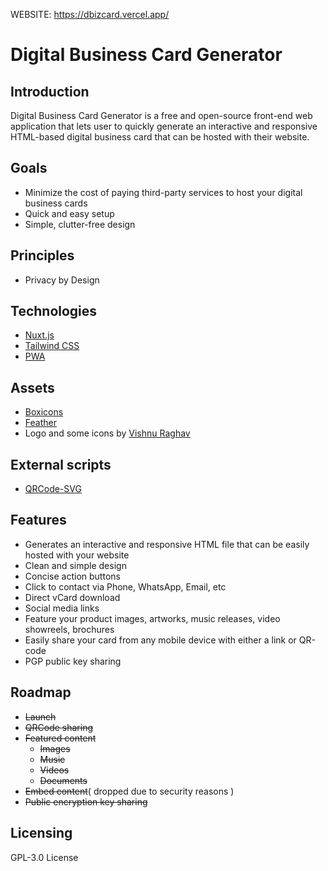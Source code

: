 WEBSITE: https://dbizcard.vercel.app/

# Digital Business Card Generator

## Introduction

Digital Business Card Generator is a free and open-source front-end web application that lets user to quickly generate an interactive and responsive HTML-based digital business card that can be hosted with their website.

## Goals

- Minimize the cost of paying third-party services to host your digital business cards
- Quick and easy setup
- Simple, clutter-free design

## Principles

- Privacy by Design

## Technologies

- [Nuxt.js](https://nuxtjs.org/)
- [Tailwind CSS](https://tailwindcss.com/)
- [PWA](https://web.dev/progressive-web-apps/)

## Assets

- [Boxicons](https://boxicons.com/)
- [Feather](https://feathericons.com)
- Logo and some icons by [Vishnu Raghav](https://www.vishnuraghav.com/)

## External scripts

- [QRCode-SVG](https://github.com/papnkukn/qrcode-svg)

## Features

- Generates an interactive and responsive HTML file that can be easily hosted with your website
- Clean and simple design
- Concise action buttons
- Click to contact via Phone, WhatsApp, Email, etc
- Direct vCard download
- Social media links
- Feature your product images, artworks, music releases, video showreels, brochures
- Easily share your card from any mobile device with either a link or QR-code
- PGP public key sharing

## Roadmap

- ~~Launch~~
- ~~QRCode sharing~~
- ~~Featured content~~
  - ~~Images~~
  - ~~Music~~
  - ~~Videos~~
  - ~~Documents~~
- ~~Embed content~~( dropped due to security reasons )
- ~~Public encryption key sharing~~

## Licensing

GPL-3.0 License
